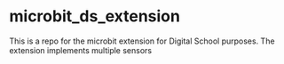 # microbit_ds_extension
This is a repo for the microbit extension for Digital School purposes. The extension implements multiple sensors
